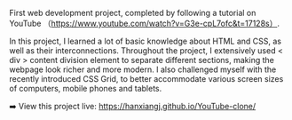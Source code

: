 First web development project, completed by following a tutorial on YouTube （https://www.youtube.com/watch?v=G3e-cpL7ofc&t=17128s）. 

In this project, I learned a lot of basic knowledge about HTML and CSS, as well as their interconnections. 
Throughout the project, I extensively used < div > content division element to separate different sections, making the webpage look richer and more modern. 
I also challenged myself with the recently introduced CSS Grid, to better accommodate various screen sizes of computers, mobile phones and tablets.

➡️ View this project live: https://hanxiangj.github.io/YouTube-clone/
